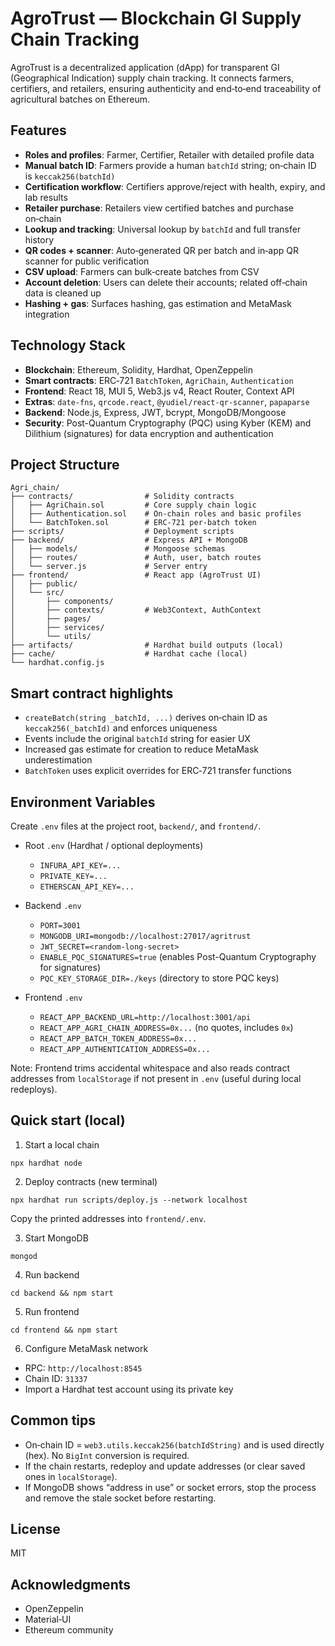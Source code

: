 # AgroTrust — Blockchain GI Supply Chain Tracking

AgroTrust is a decentralized application (dApp) for transparent GI (Geographical Indication) supply chain tracking. It connects farmers, certifiers, and retailers, ensuring authenticity and end‑to‑end traceability of agricultural batches on Ethereum.

## Features

- **Roles and profiles**: Farmer, Certifier, Retailer with detailed profile data
- **Manual batch ID**: Farmers provide a human `batchId` string; on‑chain ID is `keccak256(batchId)`
- **Certification workflow**: Certifiers approve/reject with health, expiry, and lab results
- **Retailer purchase**: Retailers view certified batches and purchase on‑chain
- **Lookup and tracking**: Universal lookup by `batchId` and full transfer history
- **QR codes + scanner**: Auto‑generated QR per batch and in‑app QR scanner for public verification
- **CSV upload**: Farmers can bulk‑create batches from CSV
- **Account deletion**: Users can delete their accounts; related off‑chain data is cleaned up
- **Hashing + gas**: Surfaces hashing, gas estimation and MetaMask integration

## Technology Stack

- **Blockchain**: Ethereum, Solidity, Hardhat, OpenZeppelin
- **Smart contracts**: ERC‑721 `BatchToken`, `AgriChain`, `Authentication`
- **Frontend**: React 18, MUI 5, Web3.js v4, React Router, Context API
- **Extras**: `date-fns`, `qrcode.react`, `@yudiel/react-qr-scanner`, `papaparse`
- **Backend**: Node.js, Express, JWT, bcrypt, MongoDB/Mongoose
- **Security**: Post-Quantum Cryptography (PQC) using Kyber (KEM) and Dilithium (signatures) for data encryption and authentication

## Project Structure

```
Agri_chain/
├── contracts/                # Solidity contracts
│   ├── AgriChain.sol         # Core supply chain logic
│   ├── Authentication.sol    # On‑chain roles and basic profiles
│   └── BatchToken.sol        # ERC‑721 per‑batch token
├── scripts/                  # Deployment scripts
├── backend/                  # Express API + MongoDB
│   ├── models/               # Mongoose schemas
│   ├── routes/               # Auth, user, batch routes
│   └── server.js             # Server entry
├── frontend/                 # React app (AgroTrust UI)
│   ├── public/
│   └── src/
│       ├── components/
│       ├── contexts/         # Web3Context, AuthContext
│       ├── pages/
│       ├── services/
│       └── utils/
├── artifacts/                # Hardhat build outputs (local)
├── cache/                    # Hardhat cache (local)
└── hardhat.config.js
```

## Smart contract highlights

- `createBatch(string _batchId, ...)` derives on‑chain ID as `keccak256(_batchId)` and enforces uniqueness
- Events include the original `batchId` string for easier UX
- Increased gas estimate for creation to reduce MetaMask underestimation
- `BatchToken` uses explicit overrides for ERC‑721 transfer functions

## Environment Variables

Create `.env` files at the project root, `backend/`, and `frontend/`.

- Root `.env` (Hardhat / optional deployments)
  - `INFURA_API_KEY=...`
  - `PRIVATE_KEY=...`
  - `ETHERSCAN_API_KEY=...`

- Backend `.env`
  - `PORT=3001`
  - `MONGODB_URI=mongodb://localhost:27017/agritrust`
  - `JWT_SECRET=<random-long-secret>`
  - `ENABLE_PQC_SIGNATURES=true` (enables Post-Quantum Cryptography for signatures)
  - `PQC_KEY_STORAGE_DIR=./keys` (directory to store PQC keys)

- Frontend `.env`
  - `REACT_APP_BACKEND_URL=http://localhost:3001/api`
  - `REACT_APP_AGRI_CHAIN_ADDRESS=0x...` (no quotes, includes `0x`)
  - `REACT_APP_BATCH_TOKEN_ADDRESS=0x...`
  - `REACT_APP_AUTHENTICATION_ADDRESS=0x...`

Note: Frontend trims accidental whitespace and also reads contract addresses from `localStorage` if not present in `.env` (useful during local redeploys).

## Quick start (local)

1) Start a local chain
```
npx hardhat node
```
2) Deploy contracts (new terminal)
```
npx hardhat run scripts/deploy.js --network localhost
```
Copy the printed addresses into `frontend/.env`.

3) Start MongoDB
```
mongod
```
4) Run backend
```
cd backend && npm start
```
5) Run frontend
```
cd frontend && npm start
```
6) Configure MetaMask network
- RPC: `http://localhost:8545`
- Chain ID: `31337`
- Import a Hardhat test account using its private key

## Common tips

- On‑chain ID = `web3.utils.keccak256(batchIdString)` and is used directly (hex). No `BigInt` conversion is required.
- If the chain restarts, redeploy and update addresses (or clear saved ones in `localStorage`).
- If MongoDB shows “address in use” or socket errors, stop the process and remove the stale socket before restarting.

## License

MIT

## Acknowledgments

- OpenZeppelin
- Material‑UI
- Ethereum community